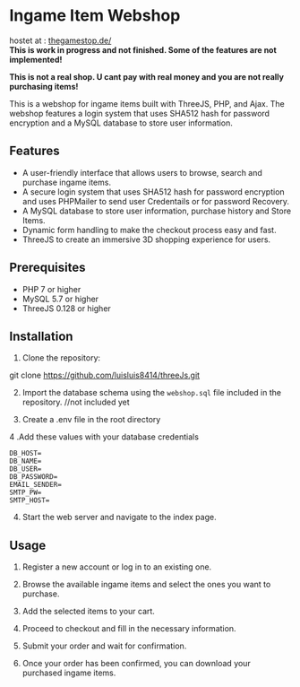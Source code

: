 # Ingame Item Webshop
hostet at : [thegamestop.de/](https://thegamestop.de/) <br>
<strong>This is work in progress and not finished. Some of the features are not implemented!</strong>

<strong>This is not a real shop. U cant pay with real money and you are not really purchasing items!</strong>

This is a webshop for ingame items built with ThreeJS, PHP, and Ajax. The webshop features a login system that uses SHA512 hash for password encryption and a MySQL database to store user information.

## Features

- A user-friendly interface that allows users to browse, search and purchase ingame items.
- A secure login system that uses SHA512 hash for password encryption and uses PHPMailer to send user Credentails or for password Recovery.
- A MySQL database to store user information, purchase history and Store Items.
- Dynamic form handling to make the checkout process easy and fast.
- ThreeJS to create an immersive 3D shopping experience for users.

## Prerequisites

- PHP 7 or higher
- MySQL 5.7 or higher
- ThreeJS 0.128 or higher

## Installation

1. Clone the repository: 

git clone https://github.com/luisluis8414/threeJs.git

2. Import the database schema using the `webshop.sql` file included in the repository. //not included yet

3. Create a .env file in the root directory

4 .Add these values with your database credentials

```dotenv
DB_HOST=
DB_NAME=
DB_USER=
DB_PASSWORD=
EMAIL_SENDER=
SMTP_PW=
SMTP_HOST=
```

4. Start the web server and navigate to the index page.

## Usage

1. Register a new account or log in to an existing one.

2. Browse the available ingame items and select the ones you want to purchase.

3. Add the selected items to your cart.

4. Proceed to checkout and fill in the necessary information.

5. Submit your order and wait for confirmation.

6. Once your order has been confirmed, you can download your purchased ingame items.


